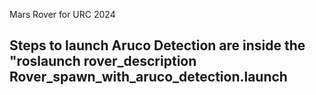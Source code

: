 Mars Rover for URC 2024

## Steps to launch Aruco Detection are inside the "roslaunch rover_description Rover_spawn_with_aruco_detection.launch 
